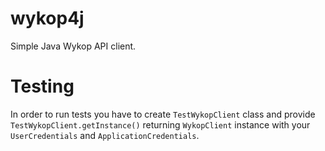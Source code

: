# wykop4j
Simple Java Wykop API client.

# Testing
In order to run tests you have to create `TestWykopClient` class and provide `TestWykopClient.getInstance()`
returning `WykopClient` instance with your `UserCredentials` and `ApplicationCredentials`.

